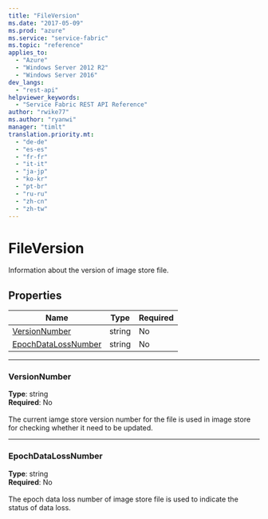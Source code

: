 ```yaml
---
title: "FileVersion"
ms.date: "2017-05-09"
ms.prod: "azure"
ms.service: "service-fabric"
ms.topic: "reference"
applies_to: 
  - "Azure"
  - "Windows Server 2012 R2"
  - "Windows Server 2016"
dev_langs: 
  - "rest-api"
helpviewer_keywords: 
  - "Service Fabric REST API Reference"
author: "rwike77"
ms.author: "ryanwi"
manager: "timlt"
translation.priority.mt: 
  - "de-de"
  - "es-es"
  - "fr-fr"
  - "it-it"
  - "ja-jp"
  - "ko-kr"
  - "pt-br"
  - "ru-ru"
  - "zh-cn"
  - "zh-tw"
---
```

# FileVersion

Information about the version of image store file.

## Properties
| Name | Type | Required |
| --- | --- | --- |
| [VersionNumber](#versionnumber) | string | No |
| [EpochDataLossNumber](#epochdatalossnumber) | string | No |

____
### VersionNumber
__Type__: string <br/>
__Required__: No<br/>
<br/>
The current iamge store version number for the file is used in image store for checking whether it need to be updated.

____
### EpochDataLossNumber
__Type__: string <br/>
__Required__: No<br/>
<br/>
The epoch data loss number of image store file is used to indicate the status of data loss.
